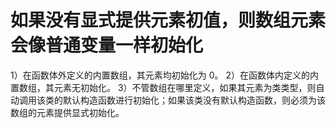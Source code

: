 # 如果没有显式提供元素初值，则数组元素会像普通变量一样初始化

1）在函数体外定义的内置数组，其元素均初始化为 0。
2）在函数体内定义的内置数组，其元素无初始化。
3）不管数组在哪里定义，如果其元素为类类型，则自动调用该类的默认构造函数进行初始化；如果该类没有默认构造函数，则必须为该数组的元素提供显式初始化。